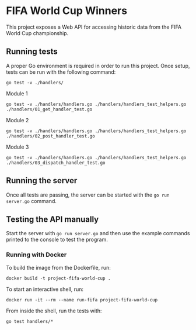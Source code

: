 # FIFA World Cup Winners

This project exposes a Web API for accessing historic data from
the FIFA World Cup championship.

## Running tests

A proper Go environment is required in order to run this project.
Once setup, tests can be run with the following command:

`go test -v ./handlers/`

Module 1

`go test -v ./handlers/handlers.go ./handlers/handlers_test_helpers.go ./handlers/01_get_handler_test.go`

Module 2

`go test -v ./handlers/handlers.go ./handlers/handlers_test_helpers.go ./handlers/02_post_handler_test.go`

Module 3

`go test -v ./handlers/handlers.go ./handlers/handlers_test_helpers.go ./handlers/03_dispatch_handler_test.go`

## Running the server

Once all tests are passing, the server can be started with
the `go run server.go` command.

## Testing the API manually

Start the server with `go run server.go` and then
use the example commands printed to the console to
test the program.

### Running with Docker

To build the image from the Dockerfile, run:

`docker build -t project-fifa-world-cup .`

To start an interactive shell, run:

`docker run -it --rm --name run-fifa project-fifa-world-cup`

From inside the shell, run the tests with:

`go test handlers/*`
